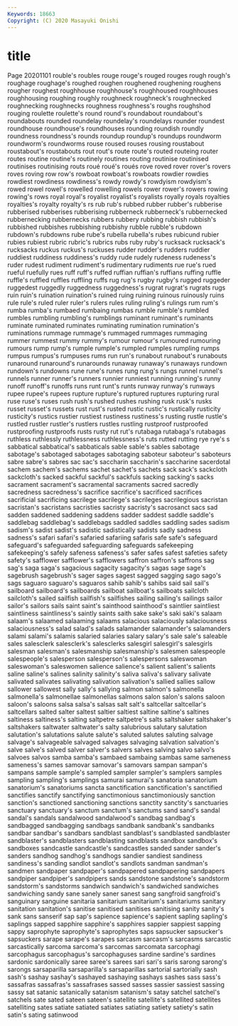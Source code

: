```yaml
---
Keywords: 18663
Copyright: (C) 2020 Masayuki Onishi
---
```


# title
Page 20201101
rouble's roubles rouge
rouge's rouged rouges rough rough's roughage roughage's roughed roughen roughened
roughening roughens rougher roughest roughhouse roughhouse's roughhoused roughhouses roughhousing roughing
roughly roughneck roughneck's roughnecked roughnecking roughnecks roughness roughness's roughs roughshod
rouging roulette roulette's round round's roundabout roundabout's roundabouts rounded roundelay
roundelay's roundelays rounder roundest roundhouse roundhouse's roundhouses rounding roundish roundly
roundness roundness's rounds roundup roundup's roundups roundworm roundworm's roundworms rouse
roused rouses rousing roustabout roustabout's roustabouts rout rout's route route's
routed routeing router routes routine routine's routinely routines routing routinise
routinised routinises routinising routs roué roué's roués rove roved rover
rover's rovers roves roving row row's rowboat rowboat's rowboats rowdier
rowdies rowdiest rowdiness rowdiness's rowdy rowdy's rowdyism rowdyism's rowed rowel
rowel's rowelled rowelling rowels rower rower's rowers rowing rowing's rows
royal royal's royalist royalist's royalists royally royals royalties royalties's royalty
royalty's rs rub rub's rubbed rubber rubber's rubberise rubberised rubberises
rubberising rubberneck rubberneck's rubbernecked rubbernecking rubbernecks rubbers rubbery rubbing rubbish
rubbish's rubbished rubbishes rubbishing rubbishy rubble rubble's rubdown rubdown's rubdowns
rube rube's rubella rubella's rubes rubicund rubier rubies rubiest rubric
rubric's rubrics rubs ruby ruby's rucksack rucksack's rucksacks ruckus ruckus's
ruckuses rudder rudder's rudders ruddier ruddiest ruddiness ruddiness's ruddy rude
rudely rudeness rudeness's ruder rudest rudiment rudiment's rudimentary rudiments rue
rue's rued rueful ruefully rues ruff ruff's ruffed ruffian ruffian's
ruffians ruffing ruffle ruffle's ruffled ruffles ruffling ruffs rug rug's
rugby rugby's rugged ruggeder ruggedest ruggedly ruggedness ruggedness's rugrat rugrat's
rugrats rugs ruin ruin's ruination ruination's ruined ruing ruining ruinous
ruinously ruins rule rule's ruled ruler ruler's rulers rules ruling
ruling's rulings rum rum's rumba rumba's rumbaed rumbaing rumbas rumble
rumble's rumbled rumbles rumbling rumbling's rumblings ruminant ruminant's ruminants ruminate
ruminated ruminates ruminating rumination rumination's ruminations rummage rummage's rummaged rummages
rummaging rummer rummest rummy rummy's rumour rumour's rumoured rumouring rumours
rump rump's rumple rumple's rumpled rumples rumpling rumps rumpus rumpus's
rumpuses rums run run's runabout runabout's runabouts runaround runaround's runarounds
runaway runaway's runaways rundown rundown's rundowns rune rune's runes rung
rung's rungs runnel runnel's runnels runner runner's runners runnier runniest
running running's runny runoff runoff's runoffs runs runt runt's runts
runway runway's runways rupee rupee's rupees rupture rupture's ruptured ruptures
rupturing rural ruse ruse's ruses rush rush's rushed rushes rushing
rusk rusk's rusks russet russet's russets rust rust's rusted rustic
rustic's rustically rusticity rusticity's rustics rustier rustiest rustiness rustiness's rusting
rustle rustle's rustled rustler rustler's rustlers rustles rustling rustproof rustproofed
rustproofing rustproofs rusts rusty rut rut's rutabaga rutabaga's rutabagas ruthless
ruthlessly ruthlessness ruthlessness's ruts rutted rutting rye rye's s sabbatical
sabbatical's sabbaticals sable sable's sables sabotage sabotage's sabotaged sabotages sabotaging
saboteur saboteur's saboteurs sabre sabre's sabres sac sac's saccharin saccharin's
saccharine sacerdotal sachem sachem's sachems sachet sachet's sachets sack sack's
sackcloth sackcloth's sacked sackful sackful's sackfuls sacking sacking's sacks sacrament
sacrament's sacramental sacraments sacred sacredly sacredness sacredness's sacrifice sacrifice's sacrificed
sacrifices sacrificial sacrificing sacrilege sacrilege's sacrileges sacrilegious sacristan sacristan's sacristans
sacristies sacristy sacristy's sacrosanct sacs sad sadden saddened saddening saddens
sadder saddest saddle saddle's saddlebag saddlebag's saddlebags saddled saddles saddling
sades sadism sadism's sadist sadist's sadistic sadistically sadists sadly sadness
sadness's safari safari's safaried safariing safaris safe safe's safeguard safeguard's
safeguarded safeguarding safeguards safekeeping safekeeping's safely safeness safeness's safer safes
safest safeties safety safety's safflower safflower's safflowers saffron saffron's saffrons
sag sag's saga saga's sagacious sagacity sagacity's sagas sage sage's
sagebrush sagebrush's sager sages sagest sagged sagging sago sago's sags
saguaro saguaro's saguaros sahib sahib's sahibs said sail sail's sailboard
sailboard's sailboards sailboat sailboat's sailboats sailcloth sailcloth's sailed sailfish sailfish's
sailfishes sailing sailing's sailings sailor sailor's sailors sails saint saint's
sainthood sainthood's saintlier saintliest saintliness saintliness's saintly saints saith sake
sake's saki saki's salaam salaam's salaamed salaaming salaams salacious salaciously
salaciousness salaciousness's salad salad's salads salamander salamander's salamanders salami salami's
salamis salaried salaries salary salary's sale sale's saleable sales salesclerk
salesclerk's salesclerks salesgirl salesgirl's salesgirls salesman salesman's salesmanship salesmanship's salesmen
salespeople salespeople's salesperson salesperson's salespersons saleswoman saleswoman's saleswomen salience salience's
salient salient's salients saline saline's salines salinity salinity's saliva saliva's
salivary salivate salivated salivates salivating salivation salivation's sallied sallies sallow
sallower sallowest sally sally's sallying salmon salmon's salmonella salmonella's salmonellae
salmonellas salmons salon salon's salons saloon saloon's saloons salsa salsa's
salsas salt salt's saltcellar saltcellar's saltcellars salted salter saltest saltier
saltiest saltine saltine's saltines saltiness saltiness's salting saltpetre saltpetre's salts
saltshaker saltshaker's saltshakers saltwater saltwater's salty salubrious salutary salutation salutation's
salutations salute salute's saluted salutes saluting salvage salvage's salvageable salvaged
salvages salvaging salvation salvation's salve salve's salved salver salver's salvers
salves salving salvo salvo's salvoes salvos samba samba's sambaed sambaing
sambas same sameness sameness's sames samovar samovar's samovars sampan sampan's
sampans sample sample's sampled sampler sampler's samplers samples sampling sampling's
samplings samurai samurai's sanatoria sanatorium sanatorium's sanatoriums sancta sanctification sanctification's
sanctified sanctifies sanctify sanctifying sanctimonious sanctimoniously sanction sanction's sanctioned sanctioning
sanctions sanctity sanctity's sanctuaries sanctuary sanctuary's sanctum sanctum's sanctums sand
sand's sandal sandal's sandals sandalwood sandalwood's sandbag sandbag's sandbagged sandbagging
sandbags sandbank sandbank's sandbanks sandbar sandbar's sandbars sandblast sandblast's sandblasted
sandblaster sandblaster's sandblasters sandblasting sandblasts sandbox sandbox's sandboxes sandcastle sandcastle's
sandcastles sanded sander sander's sanders sandhog sandhog's sandhogs sandier sandiest
sandiness sandiness's sanding sandlot sandlot's sandlots sandman sandman's sandmen sandpaper
sandpaper's sandpapered sandpapering sandpapers sandpiper sandpiper's sandpipers sands sandstone sandstone's
sandstorm sandstorm's sandstorms sandwich sandwich's sandwiched sandwiches sandwiching sandy sane
sanely saner sanest sang sangfroid sangfroid's sanguinary sanguine sanitaria sanitarium
sanitarium's sanitariums sanitary sanitation sanitation's sanitise sanitised sanitises sanitising sanity
sanity's sank sans sanserif sap sap's sapience sapience's sapient sapling
sapling's saplings sapped sapphire sapphire's sapphires sappier sappiest sapping sappy
saprophyte saprophyte's saprophytes saps sapsucker sapsucker's sapsuckers sarape sarape's sarapes
sarcasm sarcasm's sarcasms sarcastic sarcastically sarcoma sarcoma's sarcomas sarcomata sarcophagi
sarcophagus sarcophagus's sarcophaguses sardine sardine's sardines sardonic sardonically saree saree's
sarees sari sari's saris sarong sarong's sarongs sarsaparilla sarsaparilla's sarsaparillas
sartorial sartorially sash sash's sashay sashay's sashayed sashaying sashays sashes
sass sass's sassafras sassafras's sassafrases sassed sasses sassier sassiest sassing
sassy sat satanic satanically satanism satanism's satay satchel satchel's satchels
sate sated sateen sateen's satellite satellite's satellited satellites satelliting sates
satiate satiated satiates satiating satiety satiety's satin satin's sating satinwood
